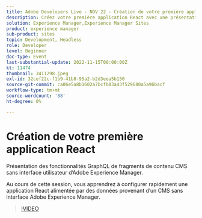 ```yaml
---
title: Adobe Developers Live - NOV 22 - Création de votre première application React
description: Créez votre première application React avec une présentation CMSI sans affichage Experience Manager des fonctionnalités GraphQL de fragments de contenu CMS sans interface Adobe Experience Manager. Au cours de cette session, vous allez apprendre à configurer rapidement une application React alimentée par des données provenant d’un CMS sans interface Adobe Experience Manager.
solution: Experience Manager,Experience Manager Sites
product: experience manager
sub-product: sites
topic: Development, Headless
role: Developer
level: Beginner
doc-type: Event
last-substantial-update: 2022-11-15T00:00:00Z
kt: 11474
thumbnail: 3411298.jpeg
exl-id: 32cef22c-f1b9-41b8-95a2-b2d3eea5b150
source-git-commit: ca06e5a8b1602a7bcfb83a43f529680a5a96bacf
workflow-type: tm+mt
source-wordcount: '88'
ht-degree: 0%

---
```


# Création de votre première application React

Présentation des fonctionnalités GraphQL de fragments de contenu CMS sans interface utilisateur d’Adobe Experience Manager.

Au cours de cette session, vous apprendrez à configurer rapidement une application React alimentée par des données provenant d’un CMS sans interface Adobe Experience Manager.

>[!VIDEO](https://video.tv.adobe.com/v/3411298/?quality=12&learn=on)

